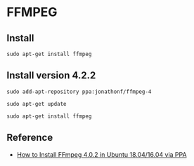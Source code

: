 # FFMPEG

## Install

`sudo apt-get install ffmpeg`

## Install version 4.2.2

`sudo add-apt-repository ppa:jonathonf/ffmpeg-4`

`sudo apt-get update`

`sudo apt-get install ffmpeg`

## Reference

* [How to Install FFmpeg 4.0.2 in Ubuntu 18.04/16.04 via PPA](http://ubuntuhandbook.org/index.php/2018/10/install-ffmpeg-4-0-2-ubuntu-18-0416-04/)